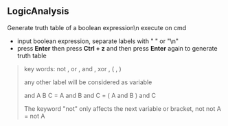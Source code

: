 ﻿## LogicAnalysis
Generate truth table of a boolean expression\n
execute on cmd

- input boolean expression, separate labels with " " or "\n"
- press **Enter** then press **Ctrl + z** and then press **Enter** again to generate truth table

>key words: not , or , and , xor , ( , )
>
>any other label will be considered as variable
>
>and A B C = A and B and C = ( A and B ) and C
>
>The keyword "not" only affects the next variable or bracket, not not A = not A

